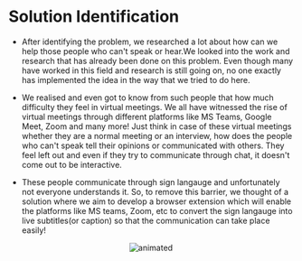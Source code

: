 # Solution Identification

* After identifying the problem, we researched a lot about how can we help those people who can't speak or hear.We looked into the work and research that has already been done on this problem. Even though many have worked in this field and research is still going on, no one exactly has implemented the idea in the way that we tried to do here.

* We realised and even got to know from such people that how much difficulty they feel in virtual meetings. We all have witnessed the rise of virtual meetings through different platforms like MS Teams, Google Meet, Zoom and many more! Just think in case of these virtual meetings whether they are a normal meeting or an interview, how does the people who can't speak tell their opinions or communicated with others. They feel left out and even if they try to communicate through chat, it doesn't come out to be interactive. 


* These people communicate through sign langauge and unfortunately not everyone understands it. So, to remove this barrier, we thought of a solution where we aim to develop a browser extension which will enable the platforms like MS teams, Zoom, etc to convert the sign langauge into live subtitles(or caption) so that the communication can take place easily!

<p align="center">
  <img src="https://media.giphy.com/media/ilyluIFwD2Et5X5hzF/giphy.gif" alt="animated" />
</p>
 
 
